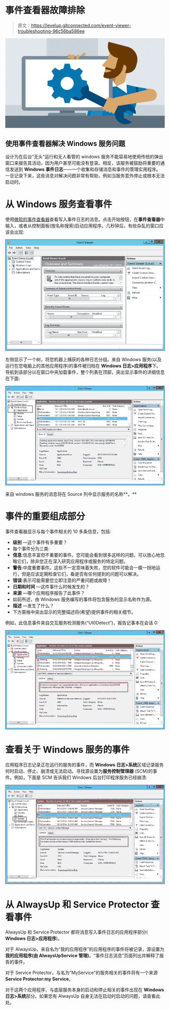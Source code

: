 # 事件查看器故障排除

> 原文：<https://levelup.gitconnected.com/event-viewer-troubleshooting-96c56ba586ee>

![](img/65c89468c799871fb494818cf724b28c.png)

## 使用事件查看器解决 Windows 服务问题

设计为在后台“无头”运行和无人看管的 windows 服务不能容易地使用传统的弹出窗口来报告其活动，因为用户甚至可能没有登录。相反，该服务被鼓励将重要的通信发送到 **Windows 事件日志**——一个收集和存储消息和事件的管理实用程序。一旦记录下来，这些消息对解决问题非常有帮助，例如当服务意外停止或根本无法启动时。

# 从 Windows 服务查看事件

使用[微软的事件查看器](http://en.wikipedia.org/wiki/Event_Viewer)查看写入事件日志的消息。点击开始按钮，在**事件查看器**中输入，或者从控制面板(按名称搜索)启动应用程序。几秒钟后，有些杂乱的窗口应该会出现:

![](img/7d5f4b22dfa120fe517887a20dc1c4e3.png)

左侧显示了一个树，将您机器上捕获的各种日志分组。来自 Windows 服务(以及运行在您电脑上的其他应用程序)的事件被归档在 **Windows 日志>应用程序**下。导航到该部分以在窗口中央加载事件，整个列表在顶部，突出显示事件的详细信息在下面:

![](img/1b073f5d15e969652efafe701b3b5f8c.png)

来自 windows 服务的消息将在 Source 列中显示服务的名称**。**

# 事件的重要组成部分

事件查看器显示与每个事件相关的 10 多条信息，包括:

*   **级别** —这个事件有多重要？
*   每个事件分为三类:
*   **信息**:信息丰富但不重要的事件。您可能会看到很多这样的问题，可以放心地忽略它们，除非您正在深入研究应用程序或服务的特定问题。
*   **警告**:中度重要事件。这些不一定意味着失败，您的软件可能会一瘸一拐地运行，但是应该定期检查它们，看是否有任何提到的问题可以解决。
*   **错误**:表示可能需要您立即注意的严重问题或故障！
*   **日期和时间** —这件事什么时候发生的？
*   **来源** —哪个应用程序报告了此事件？
*   如前所述，由 Windows 服务编写的事件将包含服务的显示名称作为源。
*   **描述** —发生了什么？
*   下方窗格中突出显示的完整描述将(希望)提供事件的相关细节。

例如，此信息事件来自交互服务检测服务(“UI0Detect”)，报告记事本在会话 0:

![](img/60d17ee79371e4ac79970f0599b3ed6d.png)

# 查看关于 Windows 服务的事件

应用程序日志记录正在运行的服务的事件，而 **Windows 日志>系统**区域记录服务何时启动、停止、崩溃或无法启动。寻找源设置为**服务控制管理器** (SCM)的事件。例如，下面是 SCM 告诉我们 Windows 后台打印程序服务已经崩溃:

![](img/e3c0b6df6bdc6f705fc50af8d1943e6b.png)

# 从 AlwaysUp 和 Service Protector 查看事件

AlwaysUp 和 Service Protector 都将消息写入事件日志的应用程序部分( **Windows 日志>应用程序**)。

对于 AlwaysUp，来自名为“我的应用程序”的应用程序的事件将被记录，源设置为**我的应用程序(由 AlwaysUpService 管理)**。“事件日志消息”页面列出并解释了报告的事件。

对于 Service Protector，与名为“MyService”的服务相关的事件将有一个来源**Service Protector:my Service**。

对于这两个应用程序，与底层服务本身的启动和停止相关的事件出现在 **Windows 日志>系统**部分。如果您有 AlwaysUp 自身无法在启动时启动的问题，请查看此处。